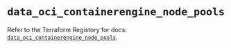 # `data_oci_containerengine_node_pools`

Refer to the Terraform Registory for docs: [`data_oci_containerengine_node_pools`](https://registry.terraform.io/providers/oracle/oci/6.18.0/docs/data-sources/containerengine_node_pools).
